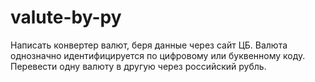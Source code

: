 # valute-by-py
Написать конвертер валют, беря данные через сайт ЦБ. Валюта однозначно идентифицируется по цифровому или буквенному коду. Перевести одну валюту в другую через российский рубль.
